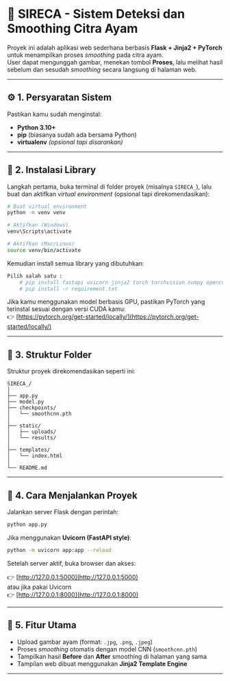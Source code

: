 # 🐔 SIRECA - Sistem Deteksi dan Smoothing Citra Ayam

Proyek ini adalah aplikasi web sederhana berbasis **Flask + Jinja2 + PyTorch** untuk menampilkan proses *smoothing* pada citra ayam.  
User dapat mengunggah gambar, menekan tombol **Proses**, lalu melihat hasil sebelum dan sesudah *smoothing* secara langsung di halaman web.

---

## ⚙️ 1. Persyaratan Sistem

Pastikan kamu sudah menginstal:

- **Python 3.10+**
- **pip** (biasanya sudah ada bersama Python)
- **virtualenv** *(opsional tapi disarankan)*

---

## 🧩 2. Instalasi Library

Langkah pertama, buka terminal di folder proyek (misalnya `SIRECA_`), lalu buat dan aktifkan *virtual environment* (opsional tapi direkomendasikan):

```bash
# Buat virtual environment
python -m venv venv

# Aktifkan (Windows)
venv\Scripts\activate

# Aktifkan (Mac/Linux)
source venv/bin/activate
```

Kemudian install semua library yang dibutuhkan:

```bash
Pilih salah satu :
    # pip install fastapi uvicorn jinja2 torch torchvision numpy opencv-python python-multipart
    # pip install -r requirement.txt
```

Jika kamu menggunakan model berbasis GPU, pastikan PyTorch yang terinstal sesuai dengan versi CUDA kamu:  
👉 [https://pytorch.org/get-started/locally/](https://pytorch.org/get-started/locally/)

---

## 🧠 3. Struktur Folder

Struktur proyek direkomendasikan seperti ini:

```
SIRECA_/
│
├── app.py
├── model.py
├── checkpoints/
│   └── smoothcnn.pth
│
├── static/
│   ├── uploads/
│   └── results/
│
├── templates/
│   └── index.html
│
└── README.md
```

---

## 🚀 4. Cara Menjalankan Proyek

Jalankan server Flask dengan perintah:

```bash
python app.py
```

Jika menggunakan **Uvicorn (FastAPI style)**:

```bash
python -m uvicorn app:app --reload
```

Setelah server aktif, buka browser dan akses:

👉 [http://127.0.0.1:5000](http://127.0.0.1:5000)  
atau jika pakai Uvicorn  
👉 [http://127.0.0.1:8000](http://127.0.0.1:8000)

---

## 🧪 5. Fitur Utama

- Upload gambar ayam (format: `.jpg`, `.png`, `.jpeg`)
- Proses *smoothing* otomatis dengan model CNN (`smoothcnn.pth`)
- Tampilkan hasil **Before** dan **After** smoothing di halaman yang sama
- Tampilan web dibuat menggunakan **Jinja2 Template Engine**

---
